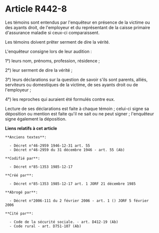 # Article R442-8

Les témoins sont entendus par l'enquêteur en présence de la victime ou des ayants droit, de l'employeur et du représentant de
la caisse primaire d'assurance maladie si ceux-ci comparaissent. 

Les témoins doivent prêter serment de dire la vérité. 

L'enquêteur consigne lors de leur audition : 

1°) leurs nom, prénoms, profession, résidence ; 

2°) leur serment de dire la vérité ; 

3°) leurs déclarations sur la question de savoir s'ils sont parents, alliés, serviteurs ou domestiques de la victime, de ses
ayants droit ou de l'employeur ; 

4°) les reproches qui auraient été formulés contre eux. 

Lecture de ses déclarations est faite à chaque témoin ; celui-ci signe sa déposition ou mention est faite qu'il ne sait ou ne
peut signer ; l'enquêteur signe également la déposition.

**Liens relatifs à cet article**

	**Anciens textes**:

	  - Décret n°46-2959 1946-12-31 art. 55
	  - Décret n°46-2959 du 31 décembre 1946 - art. 55 (Ab)

	**Codifié par**:

	  - Décret n°85-1353 1985-12-17

	**Créé par**:

	  - Décret n°85-1353 1985-12-17 art. 1 JORF 21 décembre 1985

	**Abrogé par**:

	  - Décret n°2006-111 du 2 février 2006 - art. 1 () JORF 5 février 2006

	**Cité par**:

	  - Code de la sécurité sociale. - art. D412-19 (Ab)
	  - Code rural - art. D751-107 (Ab)
